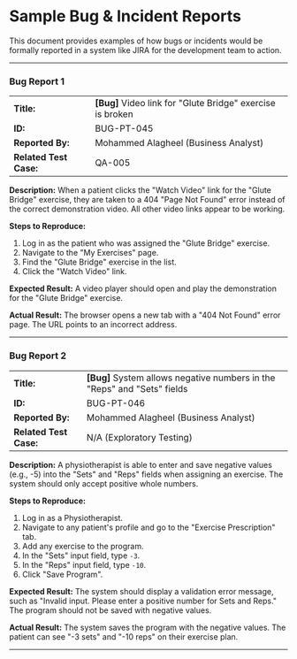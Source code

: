 # Sample Bug & Incident Reports

This document provides examples of how bugs or incidents would be formally reported in a system like JIRA for the development team to action.

---
### **Bug Report 1**

| | |
| :--- | :--- |
| **Title:** | **[Bug]** Video link for "Glute Bridge" exercise is broken |
| **ID:** | BUG-PT-045 |
| **Reported By:** | Mohammed Alagheel (Business Analyst) || **Priority:** | High |
| **Related Test Case:** | QA-005 |

**Description:**
When a patient clicks the "Watch Video" link for the "Glute Bridge" exercise, they are taken to a 404 "Page Not Found" error instead of the correct demonstration video. All other video links appear to be working.

**Steps to Reproduce:**
1.  Log in as the patient who was assigned the "Glute Bridge" exercise.
2.  Navigate to the "My Exercises" page.
3.  Find the "Glute Bridge" exercise in the list.
4.  Click the "Watch Video" link.

**Expected Result:**
A video player should open and play the demonstration for the "Glute Bridge" exercise.

**Actual Result:**
The browser opens a new tab with a "404 Not Found" error page. The URL points to an incorrect address.

---
### **Bug Report 2**

| | |
| :--- | :--- |
| **Title:** | **[Bug]** System allows negative numbers in the "Reps" and "Sets" fields |
| **ID:** | BUG-PT-046 |
| **Reported By:** | Mohammed Alagheel (Business Analyst) || **Priority:** | Medium |
| **Related Test Case:** | N/A (Exploratory Testing) |

**Description:**
A physiotherapist is able to enter and save negative values (e.g., -5) into the "Sets" and "Reps" fields when assigning an exercise. The system should only accept positive whole numbers.

**Steps to Reproduce:**
1.  Log in as a Physiotherapist.
2.  Navigate to any patient's profile and go to the "Exercise Prescription" tab.
3.  Add any exercise to the program.
4.  In the "Sets" input field, type `-3`.
5.  In the "Reps" input field, type `-10`.
6.  Click "Save Program".

**Expected Result:**
The system should display a validation error message, such as "Invalid input. Please enter a positive number for Sets and Reps." The program should not be saved with negative values.

**Actual Result:**
The system saves the program with the negative values. The patient can see "-3 sets" and "-10 reps" on their exercise plan.

---
